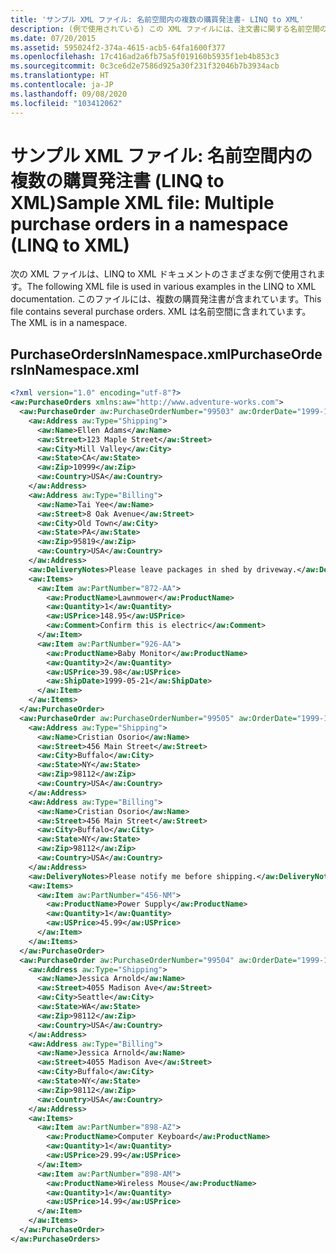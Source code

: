 ```yaml
---
title: 'サンプル XML ファイル: 名前空間内の複数の購買発注書- LINQ to XML'
description: (例で使用されている) この XML ファイルには、注文書に関する名前空間のデータが含まれています。
ms.date: 07/20/2015
ms.assetid: 595024f2-374a-4615-acb5-64fa1600f377
ms.openlocfilehash: 17c416ad2a6fb75a5f019160b5935f1eb4b853c3
ms.sourcegitcommit: 0c3ce6d2e7586d925a30f231f32046b7b3934acb
ms.translationtype: HT
ms.contentlocale: ja-JP
ms.lasthandoff: 09/08/2020
ms.locfileid: "103412062"
---
```

# <a name="sample-xml-file-multiple-purchase-orders-in-a-namespace-linq-to-xml"></a><span data-ttu-id="209f3-103">サンプル XML ファイル: 名前空間内の複数の購買発注書 (LINQ to XML)</span><span class="sxs-lookup"><span data-stu-id="209f3-103">Sample XML file: Multiple purchase orders in a namespace (LINQ to XML)</span></span>

<span data-ttu-id="209f3-104">次の XML ファイルは、LINQ to XML ドキュメントのさまざまな例で使用されます。</span><span class="sxs-lookup"><span data-stu-id="209f3-104">The following XML file is used in various examples in the LINQ to XML documentation.</span></span> <span data-ttu-id="209f3-105">このファイルには、複数の購買発注書が含まれています。</span><span class="sxs-lookup"><span data-stu-id="209f3-105">This file contains several purchase orders.</span></span> <span data-ttu-id="209f3-106">XML は名前空間に含まれています。</span><span class="sxs-lookup"><span data-stu-id="209f3-106">The XML is in a namespace.</span></span>

## <a name="purchaseordersinnamespacexml"></a><span data-ttu-id="209f3-107">PurchaseOrdersInNamespace.xml</span><span class="sxs-lookup"><span data-stu-id="209f3-107">PurchaseOrdersInNamespace.xml</span></span>

```xml
<?xml version="1.0" encoding="utf-8"?>
<aw:PurchaseOrders xmlns:aw="http://www.adventure-works.com">
  <aw:PurchaseOrder aw:PurchaseOrderNumber="99503" aw:OrderDate="1999-10-20">
    <aw:Address aw:Type="Shipping">
      <aw:Name>Ellen Adams</aw:Name>
      <aw:Street>123 Maple Street</aw:Street>
      <aw:City>Mill Valley</aw:City>
      <aw:State>CA</aw:State>
      <aw:Zip>10999</aw:Zip>
      <aw:Country>USA</aw:Country>
    </aw:Address>
    <aw:Address aw:Type="Billing">
      <aw:Name>Tai Yee</aw:Name>
      <aw:Street>8 Oak Avenue</aw:Street>
      <aw:City>Old Town</aw:City>
      <aw:State>PA</aw:State>
      <aw:Zip>95819</aw:Zip>
      <aw:Country>USA</aw:Country>
    </aw:Address>
    <aw:DeliveryNotes>Please leave packages in shed by driveway.</aw:DeliveryNotes>
    <aw:Items>
      <aw:Item aw:PartNumber="872-AA">
        <aw:ProductName>Lawnmower</aw:ProductName>
        <aw:Quantity>1</aw:Quantity>
        <aw:USPrice>148.95</aw:USPrice>
        <aw:Comment>Confirm this is electric</aw:Comment>
      </aw:Item>
      <aw:Item aw:PartNumber="926-AA">
        <aw:ProductName>Baby Monitor</aw:ProductName>
        <aw:Quantity>2</aw:Quantity>
        <aw:USPrice>39.98</aw:USPrice>
        <aw:ShipDate>1999-05-21</aw:ShipDate>
      </aw:Item>
    </aw:Items>
  </aw:PurchaseOrder>
  <aw:PurchaseOrder aw:PurchaseOrderNumber="99505" aw:OrderDate="1999-10-22">
    <aw:Address aw:Type="Shipping">
      <aw:Name>Cristian Osorio</aw:Name>
      <aw:Street>456 Main Street</aw:Street>
      <aw:City>Buffalo</aw:City>
      <aw:State>NY</aw:State>
      <aw:Zip>98112</aw:Zip>
      <aw:Country>USA</aw:Country>
    </aw:Address>
    <aw:Address aw:Type="Billing">
      <aw:Name>Cristian Osorio</aw:Name>
      <aw:Street>456 Main Street</aw:Street>
      <aw:City>Buffalo</aw:City>
      <aw:State>NY</aw:State>
      <aw:Zip>98112</aw:Zip>
      <aw:Country>USA</aw:Country>
    </aw:Address>
    <aw:DeliveryNotes>Please notify me before shipping.</aw:DeliveryNotes>
    <aw:Items>
      <aw:Item aw:PartNumber="456-NM">
        <aw:ProductName>Power Supply</aw:ProductName>
        <aw:Quantity>1</aw:Quantity>
        <aw:USPrice>45.99</aw:USPrice>
      </aw:Item>
    </aw:Items>
  </aw:PurchaseOrder>
  <aw:PurchaseOrder aw:PurchaseOrderNumber="99504" aw:OrderDate="1999-10-22">
    <aw:Address aw:Type="Shipping">
      <aw:Name>Jessica Arnold</aw:Name>
      <aw:Street>4055 Madison Ave</aw:Street>
      <aw:City>Seattle</aw:City>
      <aw:State>WA</aw:State>
      <aw:Zip>98112</aw:Zip>
      <aw:Country>USA</aw:Country>
    </aw:Address>
    <aw:Address aw:Type="Billing">
      <aw:Name>Jessica Arnold</aw:Name>
      <aw:Street>4055 Madison Ave</aw:Street>
      <aw:City>Buffalo</aw:City>
      <aw:State>NY</aw:State>
      <aw:Zip>98112</aw:Zip>
      <aw:Country>USA</aw:Country>
    </aw:Address>
    <aw:Items>
      <aw:Item aw:PartNumber="898-AZ">
        <aw:ProductName>Computer Keyboard</aw:ProductName>
        <aw:Quantity>1</aw:Quantity>
        <aw:USPrice>29.99</aw:USPrice>
      </aw:Item>
      <aw:Item aw:PartNumber="898-AM">
        <aw:ProductName>Wireless Mouse</aw:ProductName>
        <aw:Quantity>1</aw:Quantity>
        <aw:USPrice>14.99</aw:USPrice>
      </aw:Item>
    </aw:Items>
  </aw:PurchaseOrder>
</aw:PurchaseOrders>
```
